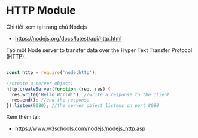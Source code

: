 # HTTP Module

Chi tiết xem tại trang chủ Nodejs

- https://nodejs.org/docs/latest/api/http.html


Tạo một Node server to transfer data over the Hyper Text Transfer Protocol (HTTP).

```js

const http = require('node:http');

//create a server object:
http.createServer(function (req, res) {
  res.write('Hello World!'); //write a response to the client
  res.end(); //end the response
}).listen(8080); //the server object listens on port 8080


```

Xem thêm tại: 

- https://www.w3schools.com/nodejs/nodejs_http.asp
